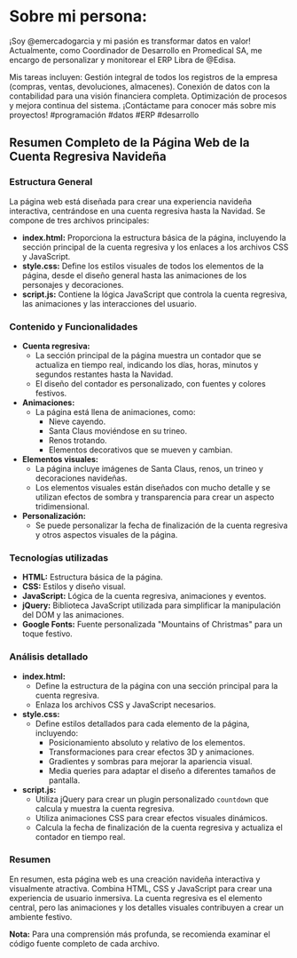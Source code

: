 # Sobre mi persona:
¡Soy @emercadogarcia y mi pasión es transformar datos en valor!  Actualmente, como Coordinador de Desarrollo en Promedical SA, me encargo de personalizar y monitorear el ERP Libra de @Edisa.  
 
Mis tareas incluyen:
Gestión integral de todos los registros de la empresa (compras, ventas, devoluciones, almacenes).
Conexión de datos con la contabilidad para una visión financiera completa.
Optimización de procesos y mejora continua del sistema. 
¡Contáctame para conocer más sobre mis proyectos! #programación #datos #ERP #desarrollo

## Resumen Completo de la Página Web de la Cuenta Regresiva Navideña

### Estructura General
La página web está diseñada para crear una experiencia navideña interactiva, centrándose en una cuenta regresiva hasta la Navidad. Se compone de tres archivos principales:

* **index.html:** Proporciona la estructura básica de la página, incluyendo la sección principal de la cuenta regresiva y los enlaces a los archivos CSS y JavaScript.
* **style.css:** Define los estilos visuales de todos los elementos de la página, desde el diseño general hasta las animaciones de los personajes y decoraciones.
* **script.js:** Contiene la lógica JavaScript que controla la cuenta regresiva, las animaciones y las interacciones del usuario.

### Contenido y Funcionalidades
* **Cuenta regresiva:**
  * La sección principal de la página muestra un contador que se actualiza en tiempo real, indicando los días, horas, minutos y segundos restantes hasta la Navidad.
  * El diseño del contador es personalizado, con fuentes y colores festivos.
* **Animaciones:**
  * La página está llena de animaciones, como:
    * Nieve cayendo.
    * Santa Claus moviéndose en su trineo.
    * Renos trotando.
    * Elementos decorativos que se mueven y cambian.
* **Elementos visuales:**
  * La página incluye imágenes de Santa Claus, renos, un trineo y decoraciones navideñas.
  * Los elementos visuales están diseñados con mucho detalle y se utilizan efectos de sombra y transparencia para crear un aspecto tridimensional.
* **Personalización:**
  * Se puede personalizar la fecha de finalización de la cuenta regresiva y otros aspectos visuales de la página.

### Tecnologías utilizadas
* **HTML:** Estructura básica de la página.
* **CSS:** Estilos y diseño visual.
* **JavaScript:** Lógica de la cuenta regresiva, animaciones y eventos.
* **jQuery:** Biblioteca JavaScript utilizada para simplificar la manipulación del DOM y las animaciones.
* **Google Fonts:** Fuente personalizada "Mountains of Christmas" para un toque festivo.

### Análisis detallado
* **index.html:**
  * Define la estructura de la página con una sección principal para la cuenta regresiva.
  * Enlaza los archivos CSS y JavaScript necesarios.
* **style.css:**
  * Define estilos detallados para cada elemento de la página, incluyendo:
    * Posicionamiento absoluto y relativo de los elementos.
    * Transformaciones para crear efectos 3D y animaciones.
    * Gradientes y sombras para mejorar la apariencia visual.
    * Media queries para adaptar el diseño a diferentes tamaños de pantalla.
* **script.js:**
  * Utiliza jQuery para crear un plugin personalizado `countdown` que calcula y muestra la cuenta regresiva.
  * Utiliza animaciones CSS para crear efectos visuales dinámicos.
  * Calcula la fecha de finalización de la cuenta regresiva y actualiza el contador en tiempo real.

### Resumen
En resumen, esta página web es una creación navideña interactiva y visualmente atractiva. Combina HTML, CSS y JavaScript para crear una experiencia de usuario inmersiva. La cuenta regresiva es el elemento central, pero las animaciones y los detalles visuales contribuyen a crear un ambiente festivo.

**Nota:** Para una comprensión más profunda, se recomienda examinar el código fuente completo de cada archivo.
